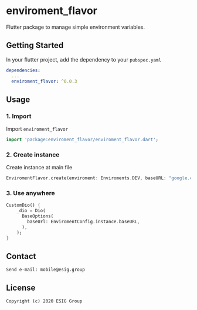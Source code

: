 # enviroment_flavor

Flutter package to manage simple environment variables.

## Getting Started

In your flutter project, add the dependency to your `pubspec.yaml`

```yaml
dependencies:
  ...
  enviroment_flavor: ^0.0.3
```

## Usage

### 1. Import

Import `enviroment_flavor`

```dart
import 'package:enviroment_flavor/enviroment_flavor.dart';
```

### 2. Create instance

Create instance at main file

```dart
EnviromentFlavor.create(enviroment: Enviroments.DEV, baseURL: "google.com");
```

### 3. Use anywhere

```dart
CustomDio() {
    _dio = Dio(
      BaseOptions(
        baseUrl: EnviromentConfig.instance.baseURL,
      ),
    );
}
```

## Contact

    Send e-mail: mobile@esig.group

## License
    Copyright (c) 2020 ESIG Group